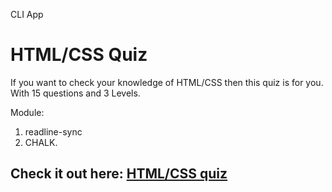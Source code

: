 CLI App

# HTML/CSS Quiz
 If you want to check your knowledge of HTML/CSS then this quiz is for you. With 15 questions and 3 Levels. 

Module:
1. readline-sync
1. CHALK.


## Check it out here: [HTML/CSS quiz](https://replit.com/@sharmavansh/HTML-CSS-Quiz-M2#index.js?embed=1&output=1)

